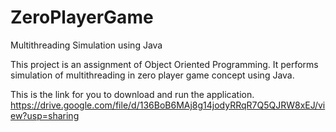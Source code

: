 # ZeroPlayerGame
Multithreading Simulation using Java

This project is an assignment of Object Oriented Programming. It performs simulation of multithreading in zero player game concept using Java.

This is the link for you to download and run the application.
https://drive.google.com/file/d/136BoB6MAj8g14jodyRRqR7Q5QJRW8xEJ/view?usp=sharing
